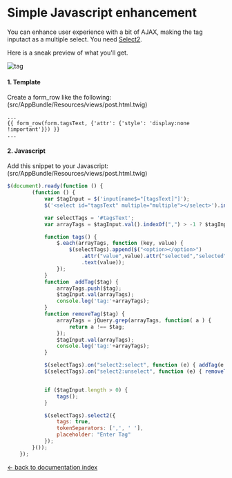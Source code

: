 Simple Javascript enhancement
======================

You can enhance user experience with a bit of AJAX, making the tag inputact as a multiple select. You need
[Select2](http://select2.github.io/select2/).

Here is a sneak preview of what you'll get.

![tag](https://cloud.githubusercontent.com/assets/179866/7724813/3e1d5b50-fef5-11e4-83f1-e05615518548.png)

#### 1. Template

Create a form_row like the following:
(src/AppBundle/Resources/views/post.html.twig)

```twig
...
{{ form_row(form.tagsText, {'attr': {'style': 'display:none !important'}}) }}
...
```

#### 2. Javascript

Add this snippet to your Javascript:
(src/AppBundle/Resources/views/post.html.twig)

```javascript
$(document).ready(function () {
        (function () {
            var $tagInput = $('input[name$="[tagsText]"]');
            $('<select id="tagsText" multiple="multiple"></select>').insertAfter('#post_tagsText');

            var selectTags = '#tagsText';
            var arrayTags = $tagInput.val().indexOf(",") > -1 ? $tagInput.val().split(',') : $tagInput.val().split(' ').filter(function(item){ return item.trim().length > 0 });

            function tags() {
                $.each(arrayTags, function (key, value) {
                    $(selectTags).append($("<option></option>")
                        .attr("value",value).attr("selected","selected")
                        .text(value));
                });
            }
            function  addTag($tag) {
                arrayTags.push($tag);
                $tagInput.val(arrayTags);
                console.log('tag:'+arrayTags);
            }
            function removeTag($tag) {
                arrayTags = jQuery.grep(arrayTags, function( a ) {
                    return a !== $tag;
                });
                $tagInput.val(arrayTags);
                console.log('tag:'+arrayTags);
            }

            $(selectTags).on("select2:select", function (e) { addTag(e.params.data.text); });
            $(selectTags).on("select2:unselect", function (e) { removeTag(e.params.data.text); });


            if ($tagInput.length > 0) {
                tags();
            }

            $(selectTags).select2({
                tags: true,
                tokenSeparators: [',', ' '],
                placeholder: "Enter Tag"
            });
        }());
    });
```

[← back to documentation index](index.md)
